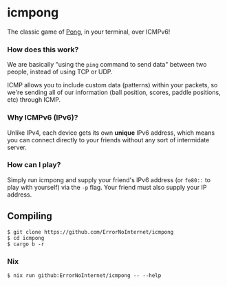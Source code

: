 # icmpong
The classic game of [Pong](https://en.wikipedia.org/wiki/Pong), in your terminal, over ICMPv6!

### How does this work?
We are basically "using the `ping` command to send data" between two people, instead of using TCP or UDP.

ICMP allows you to include custom data (patterns) within your packets, so we're sending all of our information (ball position, scores, paddle positions, etc) through ICMP.

### Why ICMPv6 (IPv6)?
Unlike IPv4, each device gets its own **unique** IPv6 address, which means you can connect directly to your friends without any sort of intermidate server.

### How can I play?
Simply run icmpong and supply your friend's IPv6 address (or `fe80::` to play with yourself) via the `-p` flag. Your friend must also supply your IP address.

## Compiling
```shell
$ git clone https://github.com/ErrorNoInternet/icmpong
$ cd icmpong
$ cargo b -r
```

### Nix
```shell
$ nix run github:ErrorNoInternet/icmpong -- --help
```
